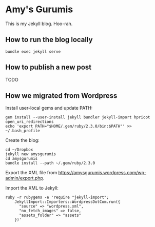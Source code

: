 # Amy's Gurumis

This is my Jekyll blog. Hoo-rah.

## How to run the blog locally

```
bundle exec jekyll serve
```

## How to publish a new post

TODO

## How we migrated from Wordpress

Install user-local gems and update PATH:

```
gem install --user-install jekyll bundler jekyll-import hpricot open_uri_redirections
echo 'export PATH="$HOME/.gem/ruby/2.3.0/bin:$PATH"' >> ~/.bash_profile
```

Create the blog:

```
cd ~/Dropbox
jekyll new amysgurumis
cd amysgurumis
bundle install --path ~/.gem/ruby/2.3.0
```

Export the XML file from https://amysgurumis.wordpress.com/wp-admin/export.php.

Import the XML to Jekyll:

```
ruby -r rubygems -e 'require "jekyll-import";
    JekyllImport::Importers::WordpressDotCom.run({
      "source" => "wordpress.xml",
      "no_fetch_images" => false,
      "assets_folder" => "assets"
    })'
```

